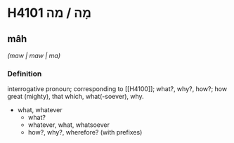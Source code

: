 # H4101 מָה / מה

## mâh

_(maw | maw | ma)_

### Definition

interrogative pronoun; corresponding to [[H4100]]; what?, why?, how?; how great (mighty), that which, what(-soever), why.

- what, whatever
    - what?
    - whatever, what, whatsoever
    - how?, why?, wherefore? (with prefixes)
